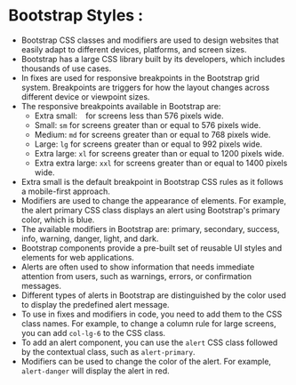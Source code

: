 # Bootstrap Styles :

- Bootstrap CSS classes and modifiers are used to design websites that easily adapt to different devices, platforms, and screen sizes.
- Bootstrap has a large CSS library built by its developers, which includes thousands of use cases.
- In fixes are used for responsive breakpoints in the Bootstrap grid system. Breakpoints are triggers for how the layout changes across different device or viewpoint sizes.
- The responsive breakpoints available in Bootstrap are:
  - Extra small: ` ` for screens less than 576 pixels wide.
  - Small: `sm` for screens greater than or equal to 576 pixels wide.
  - Medium: `md` for screens greater than or equal to 768 pixels wide.
  - Large: `lg` for screens greater than or equal to 992 pixels wide.
  - Extra large: `xl` for screens greater than or equal to 1200 pixels wide.
  - Extra extra large: `xxl` for screens greater than or equal to 1400 pixels wide.
- Extra small is the default breakpoint in Bootstrap CSS rules as it follows a mobile-first approach.
- Modifiers are used to change the appearance of elements. For example, the alert primary CSS class displays an alert using Bootstrap's primary color, which is blue.
- The available modifiers in Bootstrap are: primary, secondary, success, info, warning, danger, light, and dark.
- Bootstrap components provide a pre-built set of reusable UI styles and elements for web applications.
- Alerts are often used to show information that needs immediate attention from users, such as warnings, errors, or confirmation messages.
- Different types of alerts in Bootstrap are distinguished by the color used to display the predefined alert message.
- To use in fixes and modifiers in code, you need to add them to the CSS class names. For example, to change a column rule for large screens, you can add `col-lg-6` to the CSS class.
- To add an alert component, you can use the `alert` CSS class followed by the contextual class, such as `alert-primary`.
- Modifiers can be used to change the color of the alert. For example, `alert-danger` will display the alert in red.
